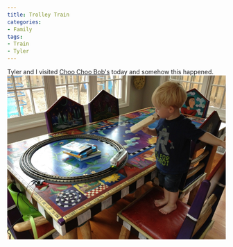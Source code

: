 ```yaml
---
title: Trolley Train
categories:
- Family
tags:
- Train
- Tyler
---
```


Tyler and I visited [Choo Choo Bob's](http://choochoobobs.com/) today and somehow this happened.
[![](/assets/posts/2012/20120722-150211.jpg)](http://thingelstad.com/s/trolley-train/20120722-150211-jpg/img)



